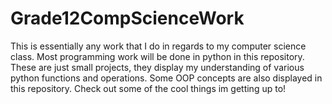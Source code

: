 # Grade12CompScienceWork
This is essentially any work that I do in regards to my computer science class.
Most programming work will be done in python in this repository. These are just small projects,
they display my understanding of various python functions and operations. Some OOP concepts are also displayed in this repository.
Check out some of the cool things im getting up to!

